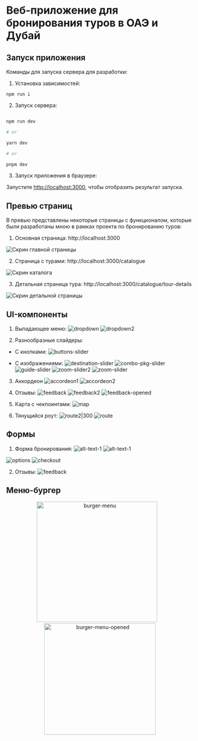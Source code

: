# Веб-приложение для бронирования туров в ОАЭ и Дубай

## Запуск приложения

Команды для запуска сервера для разработки:

1. Установка зависимостей:

`npm run i`

2. Запуск сервера:
```bash

npm run dev

# or

yarn dev

# or

pnpm dev

```
3. Запуск приложения в браузере:

Запустите [http://localhost:3000](http://localhost:3000), чтобы отобразить результат запуска.

## Превью страниц

В превью представлены некоторые страницы с функционалом, которые были разработаны мною в рамках проекта по бронированию туров:

1. Основная страница: http://localhost:3000

![Скрин главной страницы](./src/images/imagesForReadMe/pages/main.png)

2. Страница с турами: http://localhost:3000/catalogue

![Скрин каталога](./src/images/imagesForReadMe/pages/catalogue.png)

3. Детальная страница тура: http://localhost:3000/catalogue/tour-details

![Скрин детальной страницы](./src/images/imagesForReadMe/pages/tour-details.png)

## UI-компоненты

1. Выпадающее меню:
![dropdown](./src/images/imagesForReadMe/ui-components/dropdown.png)
![dropdown2](./src/images/imagesForReadMe/ui-components/dropdown2.png)

2. Разнообразные слайдеры:

- C кнопками: 
![buttons-slider](./src/images/imagesForReadMe/ui-components/buttons-slider.png)

- C изображениями:
![destination-slider](./src/images/imagesForReadMe/ui-components/destination.png)
![combo-pkg-slider](./src/images/imagesForReadMe/ui-components/combo.png)
![guide-slider](./src/images/imagesForReadMe/ui-components/slider-with-one-pic.png)
![zoom-slider2](./src/images/imagesForReadMe/ui-components/zoom-slider.png)
![zoom-slider](./src/images/imagesForReadMe/ui-components/zoom-slider2.png)

3. Аккордеон 
![accordeon1](./src/images/imagesForReadMe/ui-components/faq.png)
![accordeon2](./src/images/imagesForReadMe/ui-components/faq2.png)

4. Отзывы:
![feedback](./src/images/imagesForReadMe/ui-components/feedback.png)
![feedback2](./src/images/imagesForReadMe/ui-components/feedback2.png)
![feedback-opened](./src/images/imagesForReadMe/ui-components/feedback-opened.png)

5. Карта с чекпоинтами:
![map](./src/images/imagesForReadMe/ui-components/map.png)

6. Тянущийся роут:
![route2|300](./src/images/imagesForReadMe/ui-components/route2.png)
![route](./src/images/imagesForReadMe/ui-components/route.png)

## Формы

1. Форма бронирования:
![alt-text-1](./src/images/imagesForReadMe/ui-components/reservation-form.png)
![alt-text-1](./src/images/imagesForReadMe/ui-components/calendar.png)

![options](./src/images/imagesForReadMe/ui-components/options.png)
![checkout](./src/images/imagesForReadMe/ui-components/checkout.png)

2. Отзывы:
![feedback](./src/images/imagesForReadMe/ui-components/feedback-form.png)

## Меню-бургер

<p align="center">
  <img src='./src/images/imagesForReadMe/ui-components/burger.png' alt="burger-menu" width='324'>
  &nbsp; &nbsp;
  <img src='./src/images/imagesForReadMe/ui-components/burger-opened.png' alt="burger-menu-opened" width='300'>
</p>
